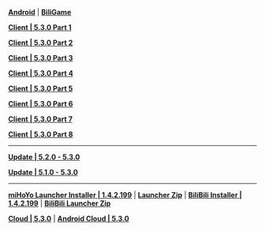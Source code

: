 **[Android](https://autopatchcn.yuanshen.com/client_app/download/Android/20241223180529_TD3XG9XKsqN3o88m/mihoyo/yuanshen_5.3.0.apk)** | **[BiliGame](https://pkg.biligame.com/games/ys_5.3.0_29183395_29332470_20241224_111109_0c888.apk)**

**[Client | 5.3.0  Part 1](https://autopatchcn.yuanshen.com/client_app/download/pc_zip/20241219110613_vK9mgN3GmQ2Uhp3H/YuanShen_5.3.0.zip.001)**

**[Client | 5.3.0  Part 2](https://autopatchcn.yuanshen.com/client_app/download/pc_zip/20241219110613_vK9mgN3GmQ2Uhp3H/YuanShen_5.3.0.zip.002)**

**[Client | 5.3.0  Part 3](https://autopatchcn.yuanshen.com/client_app/download/pc_zip/20241219110613_vK9mgN3GmQ2Uhp3H/YuanShen_5.3.0.zip.003)**

**[Client | 5.3.0  Part 4](https://autopatchcn.yuanshen.com/client_app/download/pc_zip/20241219110613_vK9mgN3GmQ2Uhp3H/YuanShen_5.3.0.zip.004)**

**[Client | 5.3.0  Part 5](https://autopatchcn.yuanshen.com/client_app/download/pc_zip/20241219110613_vK9mgN3GmQ2Uhp3H/YuanShen_5.3.0.zip.005)**

**[Client | 5.3.0  Part 6](https://autopatchcn.yuanshen.com/client_app/download/pc_zip/20241219110613_vK9mgN3GmQ2Uhp3H/YuanShen_5.3.0.zip.006)**

**[Client | 5.3.0  Part 7](https://autopatchcn.yuanshen.com/client_app/download/pc_zip/20241219110613_vK9mgN3GmQ2Uhp3H/YuanShen_5.3.0.zip.007)**

**[Client | 5.3.0  Part 8](https://autopatchcn.yuanshen.com/client_app/download/pc_zip/20241219110613_vK9mgN3GmQ2Uhp3H/YuanShen_5.3.0.zip.008)**

---

**[Update | 5.2.0 - 5.3.0](https://autopatchcn.yuanshen.com/client_app/update/hk4e_cn/game_5.2.0_5.3.0_hdiff_ytGasWqEaXpmGCWG.zip)**

**[Update | 5.1.0 - 5.3.0](https://autopatchcn.yuanshen.com/client_app/update/hk4e_cn/game_5.1.0_5.3.0_hdiff_NVpqjmmopOTjwIYs.zip)**

---

**[miHoYo Launcher Installer | 1.4.2.199](https://autopatchcn.yuanshen.com/client_app/download/launcher/20241225164539_9oyGHAOXvzP4uaBW/mihoyo/yuanshen_setup_202412201736.exe)** | **[Launcher Zip](https://hyp-webstatic.mihoyo.com/hyp-client/jGHBHlcOq1_1.4.2.199_1_1_cps_hyp_cn_jGHBHlcOq1_21mihoyo_202501021053_IDcXEVHH.zip)** | **[BiliBili Installer | 1.4.2.199](https://pkg.biligame.com/games/yuanshen_setup_202412201837/888966/yuanshen_setup_202412201837.exe)** | **[BiliBili Launcher Zip](https://hyp-webstatic.mihoyo.com/hyp-client/umfgRO5gh5_1.4.2.199_14_0_cps_hk4e_cn_umfgRO5gh5_14mihoyo_202412201836_lBVMGsuZ.zip)**

**[Cloud | 5.3.0](https://autopatchcn.yuanshen.com/client_app/download/cloudgame/pc/20241220185025_TKsy2VU2FHh2KgVU/cypcweb/yscloud_5.3.0.exe)** | **[Android Cloud | 5.3.0](https://autopatchcn.yuanshen.com/client_app/download/cloudgame/android/20241220201104_VCX9Halm18cvS0cS/cyydweb/yscloud_5.3.0.apk)**
